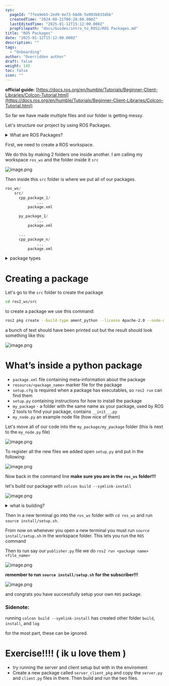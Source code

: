 ```yaml
---
sys:
  pageId: "7fea9eb5-2ed9-4e73-b6d6-5e093b833dbb"
  createdTime: "2024-08-21T00:28:00.000Z"
  lastEditedTime: "2025-01-12T15:12:00.000Z"
  propFilepath: "docs/Guides/intro_to_ROS2/ROS Packages.md"
title: "ROS Packages"
date: "2025-01-12T15:12:00.000Z"
description: ""
tags:
  - "Onboarding"
author: "Overridden author"
draft: false
weight: 145
toc: false
icon: ""
---
```


**official guide:** [https://docs.ros.org/en/humble/Tutorials/Beginner-Client-Libraries/Colcon-Tutorial.html](https://docs.ros.org/en/humble/Tutorials/Beginner-Client-Libraries/Colcon-Tutorial.html)

So far we have made multiple files and our folder is getting messy.

Let's structure our project by using ROS Packages.

<details>

<summary>What are ROS Packages?</summary>

ROS Packages are, as the name implies, packages of code that are highly sharable between ROS developers.

They consist of a folder, `package.xml` file, and source code

```python
      cpp_package_1/
		      ... imagine much code files here ..
          package.xml
```

</details>

First, we need to create a ROS workspace.

We do this by making 2 folders one inside another. I am calling my workspace `ros_ws` and the folder inside it `src`

![image.png](https://prod-files-secure.s3.us-west-2.amazonaws.com/d518164a-d88e-44d1-a4ee-3adb3bd8bce0/70706947-fd18-4537-a67b-e12946812d31/image.png?X-Amz-Algorithm=AWS4-HMAC-SHA256&X-Amz-Content-Sha256=UNSIGNED-PAYLOAD&X-Amz-Credential=ASIAZI2LB4664C4FUZZG%2F20250525%2Fus-west-2%2Fs3%2Faws4_request&X-Amz-Date=20250525T200841Z&X-Amz-Expires=3600&X-Amz-Security-Token=IQoJb3JpZ2luX2VjEGsaCXVzLXdlc3QtMiJHMEUCIQDWBjFr3DBwuqX8AirQmGpIjIm3%2FrDh5Mc%2Bi4q3UQo4WQIgXrHzfdy5GgZekfoPh%2FPEAw%2BqrqBWLpQ6v8pfk1ZjoEgq%2FwMINBAAGgw2Mzc0MjMxODM4MDUiDJIET%2FdCscHCWWYf1SrcA76qLL4FYVpiQACsRvvjqyjZb0lDGg%2FC%2FBzAcsBxhq6YEVdjRJ%2BCzcnMoLgbaYULSl%2Fe%2Bh2S2h3RuiSzaG1DBxitqNlZaaDnXO5eCGjBcS%2FM%2FIlR%2B36fs0VwgW81M9qgpxeiS%2BmsUusntP6Q2boN5Y5QUYgUbKUCrYBgHHA8Ncx7Gq5CJCBwcjk%2B49xcg92DeraVpv0%2BWMgLuHIRElV5eKRZJp0lzeP%2FLlaClPFBDYc17ohcjc0OfczTrD9jojxAHmxhGADs3Gn4pWDjALkJ9UnmfL6PhuhGpJBA9qvO6apQlr%2BfNrJVn5Z3xwIc4EonTLjznlbOayF%2BEebPsHMAGj7%2BLvet6PFpwA%2Ft7RsAGfGLYyJ2yCXZFywpzeO69pvDdGq1mLcUBM%2BglvptXW6vBeFGNgB4Ok%2BOaucYhQO8feOCF1iegh6af6hIH7pSScDM0ugVcRN0zAq0bT%2BPAQuBRUQtH72PVx3GQtxMpg3ZvGC45ssVLI2yasrAc3xhSa1doNILovGfgYeJ17rSe%2BVQhzVTAZ6E2Zk%2Bp844Fyz3yjkiVRJwawfWiTwB4XE%2B8uMulaKcJiBclqWZq8ZHM%2B2vxzfm5wu1yKHd1rBVg%2BtBjsjxuXtH4t4BiUxk0kkBMIzFzcEGOqUBSCk5TD%2FE58ezDs6Hgi%2BCIIClkxeWiWFN6LX3iueYu8%2BasdhsDJi9FACpo5GJ%2FGlm5Ar%2BGX%2BFGiqeXQQZWZ1%2F0DiezSRoSrrkELhZv%2Fy2dUtFiwaswPEWbyCA9wIqHSX6x%2B%2FmD60CaLUEmBrHi2C45B5jiHH8%2BtuH6DoqbngWBSOvEcVHqofy3Nc5EgdfSu5SaPple%2BWCtkjvrbcADaqe09x9Vo13&X-Amz-Signature=deb5f8c7159f42b26dda9ea0c6dba22286b44982bc789c1e8d84df170720e766&X-Amz-SignedHeaders=host&x-id=GetObject)

Then inside this `src` folder is where we put all of our packages.

```python
ros_ws/
    src/
      cpp_package_1/
		      ...
          package.xml

      py_package_1/
		      ...
          package.xml

      ...
      cpp_package_n/
		      ...
          package.xml

```

<details>

<summary>package types</summary>

packages can be either `C++` or python.

the intern file structure is different for each but for this guide we will stick to creating python packages

</details>

# Creating a package

Let's go to the `src` folder to create the package

```bash
cd ros2_ws/src
```

to create a package we use this command:

```bash
ros2 pkg create --build-type ament_python --license Apache-2.0 --node-name my_node my_package
```

a bunch of text should have been printed out but the result should look something like this:

![image.png](https://prod-files-secure.s3.us-west-2.amazonaws.com/d518164a-d88e-44d1-a4ee-3adb3bd8bce0/e6cf1e3f-8512-4a3e-b131-079f800bf3e8/image.png?X-Amz-Algorithm=AWS4-HMAC-SHA256&X-Amz-Content-Sha256=UNSIGNED-PAYLOAD&X-Amz-Credential=ASIAZI2LB4664C4FUZZG%2F20250525%2Fus-west-2%2Fs3%2Faws4_request&X-Amz-Date=20250525T200841Z&X-Amz-Expires=3600&X-Amz-Security-Token=IQoJb3JpZ2luX2VjEGsaCXVzLXdlc3QtMiJHMEUCIQDWBjFr3DBwuqX8AirQmGpIjIm3%2FrDh5Mc%2Bi4q3UQo4WQIgXrHzfdy5GgZekfoPh%2FPEAw%2BqrqBWLpQ6v8pfk1ZjoEgq%2FwMINBAAGgw2Mzc0MjMxODM4MDUiDJIET%2FdCscHCWWYf1SrcA76qLL4FYVpiQACsRvvjqyjZb0lDGg%2FC%2FBzAcsBxhq6YEVdjRJ%2BCzcnMoLgbaYULSl%2Fe%2Bh2S2h3RuiSzaG1DBxitqNlZaaDnXO5eCGjBcS%2FM%2FIlR%2B36fs0VwgW81M9qgpxeiS%2BmsUusntP6Q2boN5Y5QUYgUbKUCrYBgHHA8Ncx7Gq5CJCBwcjk%2B49xcg92DeraVpv0%2BWMgLuHIRElV5eKRZJp0lzeP%2FLlaClPFBDYc17ohcjc0OfczTrD9jojxAHmxhGADs3Gn4pWDjALkJ9UnmfL6PhuhGpJBA9qvO6apQlr%2BfNrJVn5Z3xwIc4EonTLjznlbOayF%2BEebPsHMAGj7%2BLvet6PFpwA%2Ft7RsAGfGLYyJ2yCXZFywpzeO69pvDdGq1mLcUBM%2BglvptXW6vBeFGNgB4Ok%2BOaucYhQO8feOCF1iegh6af6hIH7pSScDM0ugVcRN0zAq0bT%2BPAQuBRUQtH72PVx3GQtxMpg3ZvGC45ssVLI2yasrAc3xhSa1doNILovGfgYeJ17rSe%2BVQhzVTAZ6E2Zk%2Bp844Fyz3yjkiVRJwawfWiTwB4XE%2B8uMulaKcJiBclqWZq8ZHM%2B2vxzfm5wu1yKHd1rBVg%2BtBjsjxuXtH4t4BiUxk0kkBMIzFzcEGOqUBSCk5TD%2FE58ezDs6Hgi%2BCIIClkxeWiWFN6LX3iueYu8%2BasdhsDJi9FACpo5GJ%2FGlm5Ar%2BGX%2BFGiqeXQQZWZ1%2F0DiezSRoSrrkELhZv%2Fy2dUtFiwaswPEWbyCA9wIqHSX6x%2B%2FmD60CaLUEmBrHi2C45B5jiHH8%2BtuH6DoqbngWBSOvEcVHqofy3Nc5EgdfSu5SaPple%2BWCtkjvrbcADaqe09x9Vo13&X-Amz-Signature=f41737c98134c8bbf09345a2d6b422c39523d1b5ab322286e080ae19e3c0e5f1&X-Amz-SignedHeaders=host&x-id=GetObject)

# What’s inside a python package

- `package.xml` file containing meta-information about the package
- `resource/<package_name>` marker file for the package
- `setup.cfg` is required when a package has executables, so `ros2 run` can find them
- `setup.py` containing instructions for how to install the package
- `my_package` - a folder with the same name as your package, used by ROS 2 tools to find your package, contains `__init__.py`
- `my_node.py` an example node file (how nice of them)

Let's move all of our code into the `my_package/my_package` folder (this is next to the `my_node.py` file)

![image.png](https://prod-files-secure.s3.us-west-2.amazonaws.com/d518164a-d88e-44d1-a4ee-3adb3bd8bce0/9ce58f11-0da9-4d3e-b86d-506a9685d378/image.png?X-Amz-Algorithm=AWS4-HMAC-SHA256&X-Amz-Content-Sha256=UNSIGNED-PAYLOAD&X-Amz-Credential=ASIAZI2LB4664C4FUZZG%2F20250525%2Fus-west-2%2Fs3%2Faws4_request&X-Amz-Date=20250525T200841Z&X-Amz-Expires=3600&X-Amz-Security-Token=IQoJb3JpZ2luX2VjEGsaCXVzLXdlc3QtMiJHMEUCIQDWBjFr3DBwuqX8AirQmGpIjIm3%2FrDh5Mc%2Bi4q3UQo4WQIgXrHzfdy5GgZekfoPh%2FPEAw%2BqrqBWLpQ6v8pfk1ZjoEgq%2FwMINBAAGgw2Mzc0MjMxODM4MDUiDJIET%2FdCscHCWWYf1SrcA76qLL4FYVpiQACsRvvjqyjZb0lDGg%2FC%2FBzAcsBxhq6YEVdjRJ%2BCzcnMoLgbaYULSl%2Fe%2Bh2S2h3RuiSzaG1DBxitqNlZaaDnXO5eCGjBcS%2FM%2FIlR%2B36fs0VwgW81M9qgpxeiS%2BmsUusntP6Q2boN5Y5QUYgUbKUCrYBgHHA8Ncx7Gq5CJCBwcjk%2B49xcg92DeraVpv0%2BWMgLuHIRElV5eKRZJp0lzeP%2FLlaClPFBDYc17ohcjc0OfczTrD9jojxAHmxhGADs3Gn4pWDjALkJ9UnmfL6PhuhGpJBA9qvO6apQlr%2BfNrJVn5Z3xwIc4EonTLjznlbOayF%2BEebPsHMAGj7%2BLvet6PFpwA%2Ft7RsAGfGLYyJ2yCXZFywpzeO69pvDdGq1mLcUBM%2BglvptXW6vBeFGNgB4Ok%2BOaucYhQO8feOCF1iegh6af6hIH7pSScDM0ugVcRN0zAq0bT%2BPAQuBRUQtH72PVx3GQtxMpg3ZvGC45ssVLI2yasrAc3xhSa1doNILovGfgYeJ17rSe%2BVQhzVTAZ6E2Zk%2Bp844Fyz3yjkiVRJwawfWiTwB4XE%2B8uMulaKcJiBclqWZq8ZHM%2B2vxzfm5wu1yKHd1rBVg%2BtBjsjxuXtH4t4BiUxk0kkBMIzFzcEGOqUBSCk5TD%2FE58ezDs6Hgi%2BCIIClkxeWiWFN6LX3iueYu8%2BasdhsDJi9FACpo5GJ%2FGlm5Ar%2BGX%2BFGiqeXQQZWZ1%2F0DiezSRoSrrkELhZv%2Fy2dUtFiwaswPEWbyCA9wIqHSX6x%2B%2FmD60CaLUEmBrHi2C45B5jiHH8%2BtuH6DoqbngWBSOvEcVHqofy3Nc5EgdfSu5SaPple%2BWCtkjvrbcADaqe09x9Vo13&X-Amz-Signature=f5320defb432341097ad3d8ac11361ec23d1b907614309d78ee18495a0163494&X-Amz-SignedHeaders=host&x-id=GetObject)

To register all the new files we added open `setup.py` and put in the following:

![image.png](https://prod-files-secure.s3.us-west-2.amazonaws.com/d518164a-d88e-44d1-a4ee-3adb3bd8bce0/1cd7c262-4cae-4496-9d75-c178537d24a2/image.png?X-Amz-Algorithm=AWS4-HMAC-SHA256&X-Amz-Content-Sha256=UNSIGNED-PAYLOAD&X-Amz-Credential=ASIAZI2LB4664C4FUZZG%2F20250525%2Fus-west-2%2Fs3%2Faws4_request&X-Amz-Date=20250525T200841Z&X-Amz-Expires=3600&X-Amz-Security-Token=IQoJb3JpZ2luX2VjEGsaCXVzLXdlc3QtMiJHMEUCIQDWBjFr3DBwuqX8AirQmGpIjIm3%2FrDh5Mc%2Bi4q3UQo4WQIgXrHzfdy5GgZekfoPh%2FPEAw%2BqrqBWLpQ6v8pfk1ZjoEgq%2FwMINBAAGgw2Mzc0MjMxODM4MDUiDJIET%2FdCscHCWWYf1SrcA76qLL4FYVpiQACsRvvjqyjZb0lDGg%2FC%2FBzAcsBxhq6YEVdjRJ%2BCzcnMoLgbaYULSl%2Fe%2Bh2S2h3RuiSzaG1DBxitqNlZaaDnXO5eCGjBcS%2FM%2FIlR%2B36fs0VwgW81M9qgpxeiS%2BmsUusntP6Q2boN5Y5QUYgUbKUCrYBgHHA8Ncx7Gq5CJCBwcjk%2B49xcg92DeraVpv0%2BWMgLuHIRElV5eKRZJp0lzeP%2FLlaClPFBDYc17ohcjc0OfczTrD9jojxAHmxhGADs3Gn4pWDjALkJ9UnmfL6PhuhGpJBA9qvO6apQlr%2BfNrJVn5Z3xwIc4EonTLjznlbOayF%2BEebPsHMAGj7%2BLvet6PFpwA%2Ft7RsAGfGLYyJ2yCXZFywpzeO69pvDdGq1mLcUBM%2BglvptXW6vBeFGNgB4Ok%2BOaucYhQO8feOCF1iegh6af6hIH7pSScDM0ugVcRN0zAq0bT%2BPAQuBRUQtH72PVx3GQtxMpg3ZvGC45ssVLI2yasrAc3xhSa1doNILovGfgYeJ17rSe%2BVQhzVTAZ6E2Zk%2Bp844Fyz3yjkiVRJwawfWiTwB4XE%2B8uMulaKcJiBclqWZq8ZHM%2B2vxzfm5wu1yKHd1rBVg%2BtBjsjxuXtH4t4BiUxk0kkBMIzFzcEGOqUBSCk5TD%2FE58ezDs6Hgi%2BCIIClkxeWiWFN6LX3iueYu8%2BasdhsDJi9FACpo5GJ%2FGlm5Ar%2BGX%2BFGiqeXQQZWZ1%2F0DiezSRoSrrkELhZv%2Fy2dUtFiwaswPEWbyCA9wIqHSX6x%2B%2FmD60CaLUEmBrHi2C45B5jiHH8%2BtuH6DoqbngWBSOvEcVHqofy3Nc5EgdfSu5SaPple%2BWCtkjvrbcADaqe09x9Vo13&X-Amz-Signature=389f93c0fa43128236e0c472e8c1532631586f5e60ff57ae10d1b7e4e7d767e5&X-Amz-SignedHeaders=host&x-id=GetObject)

Now back in the command line **make sure you are in the** **`ros_ws`** **folder!!!**

let's build our package with `colcon build --symlink-install`

![image.png](https://prod-files-secure.s3.us-west-2.amazonaws.com/d518164a-d88e-44d1-a4ee-3adb3bd8bce0/2f2a0d27-b173-48fd-b189-5f5c0ce65619/image.png?X-Amz-Algorithm=AWS4-HMAC-SHA256&X-Amz-Content-Sha256=UNSIGNED-PAYLOAD&X-Amz-Credential=ASIAZI2LB4664C4FUZZG%2F20250525%2Fus-west-2%2Fs3%2Faws4_request&X-Amz-Date=20250525T200841Z&X-Amz-Expires=3600&X-Amz-Security-Token=IQoJb3JpZ2luX2VjEGsaCXVzLXdlc3QtMiJHMEUCIQDWBjFr3DBwuqX8AirQmGpIjIm3%2FrDh5Mc%2Bi4q3UQo4WQIgXrHzfdy5GgZekfoPh%2FPEAw%2BqrqBWLpQ6v8pfk1ZjoEgq%2FwMINBAAGgw2Mzc0MjMxODM4MDUiDJIET%2FdCscHCWWYf1SrcA76qLL4FYVpiQACsRvvjqyjZb0lDGg%2FC%2FBzAcsBxhq6YEVdjRJ%2BCzcnMoLgbaYULSl%2Fe%2Bh2S2h3RuiSzaG1DBxitqNlZaaDnXO5eCGjBcS%2FM%2FIlR%2B36fs0VwgW81M9qgpxeiS%2BmsUusntP6Q2boN5Y5QUYgUbKUCrYBgHHA8Ncx7Gq5CJCBwcjk%2B49xcg92DeraVpv0%2BWMgLuHIRElV5eKRZJp0lzeP%2FLlaClPFBDYc17ohcjc0OfczTrD9jojxAHmxhGADs3Gn4pWDjALkJ9UnmfL6PhuhGpJBA9qvO6apQlr%2BfNrJVn5Z3xwIc4EonTLjznlbOayF%2BEebPsHMAGj7%2BLvet6PFpwA%2Ft7RsAGfGLYyJ2yCXZFywpzeO69pvDdGq1mLcUBM%2BglvptXW6vBeFGNgB4Ok%2BOaucYhQO8feOCF1iegh6af6hIH7pSScDM0ugVcRN0zAq0bT%2BPAQuBRUQtH72PVx3GQtxMpg3ZvGC45ssVLI2yasrAc3xhSa1doNILovGfgYeJ17rSe%2BVQhzVTAZ6E2Zk%2Bp844Fyz3yjkiVRJwawfWiTwB4XE%2B8uMulaKcJiBclqWZq8ZHM%2B2vxzfm5wu1yKHd1rBVg%2BtBjsjxuXtH4t4BiUxk0kkBMIzFzcEGOqUBSCk5TD%2FE58ezDs6Hgi%2BCIIClkxeWiWFN6LX3iueYu8%2BasdhsDJi9FACpo5GJ%2FGlm5Ar%2BGX%2BFGiqeXQQZWZ1%2F0DiezSRoSrrkELhZv%2Fy2dUtFiwaswPEWbyCA9wIqHSX6x%2B%2FmD60CaLUEmBrHi2C45B5jiHH8%2BtuH6DoqbngWBSOvEcVHqofy3Nc5EgdfSu5SaPple%2BWCtkjvrbcADaqe09x9Vo13&X-Amz-Signature=5a9df15a7ad117393334cfd8480909a991d3b930d66681ca22e1fdb84b608d01&X-Amz-SignedHeaders=host&x-id=GetObject)

<details>

<summary>what is building?</summary>

if you are a CS major at Rose-Hulman you will learn the answer to this in CSSE132

but TLDR; is it combines all the code files into one program that can be run easily 

</details>

Then in a new terminal go into the `ros_ws` folder with `cd ros_ws` and run `source install/setup.sh`. 

From now on whenever you open a new terminal you must run `source install/setup.sh` in the workspace folder. This lets you run the `ROS` command

Then to run say our `publisher.py` file we do `ros2 run <package name> <file_name>`

![image.png](https://prod-files-secure.s3.us-west-2.amazonaws.com/d518164a-d88e-44d1-a4ee-3adb3bd8bce0/4f4b1219-3a44-4632-aa0a-ce3471699f59/image.png?X-Amz-Algorithm=AWS4-HMAC-SHA256&X-Amz-Content-Sha256=UNSIGNED-PAYLOAD&X-Amz-Credential=ASIAZI2LB4664C4FUZZG%2F20250525%2Fus-west-2%2Fs3%2Faws4_request&X-Amz-Date=20250525T200841Z&X-Amz-Expires=3600&X-Amz-Security-Token=IQoJb3JpZ2luX2VjEGsaCXVzLXdlc3QtMiJHMEUCIQDWBjFr3DBwuqX8AirQmGpIjIm3%2FrDh5Mc%2Bi4q3UQo4WQIgXrHzfdy5GgZekfoPh%2FPEAw%2BqrqBWLpQ6v8pfk1ZjoEgq%2FwMINBAAGgw2Mzc0MjMxODM4MDUiDJIET%2FdCscHCWWYf1SrcA76qLL4FYVpiQACsRvvjqyjZb0lDGg%2FC%2FBzAcsBxhq6YEVdjRJ%2BCzcnMoLgbaYULSl%2Fe%2Bh2S2h3RuiSzaG1DBxitqNlZaaDnXO5eCGjBcS%2FM%2FIlR%2B36fs0VwgW81M9qgpxeiS%2BmsUusntP6Q2boN5Y5QUYgUbKUCrYBgHHA8Ncx7Gq5CJCBwcjk%2B49xcg92DeraVpv0%2BWMgLuHIRElV5eKRZJp0lzeP%2FLlaClPFBDYc17ohcjc0OfczTrD9jojxAHmxhGADs3Gn4pWDjALkJ9UnmfL6PhuhGpJBA9qvO6apQlr%2BfNrJVn5Z3xwIc4EonTLjznlbOayF%2BEebPsHMAGj7%2BLvet6PFpwA%2Ft7RsAGfGLYyJ2yCXZFywpzeO69pvDdGq1mLcUBM%2BglvptXW6vBeFGNgB4Ok%2BOaucYhQO8feOCF1iegh6af6hIH7pSScDM0ugVcRN0zAq0bT%2BPAQuBRUQtH72PVx3GQtxMpg3ZvGC45ssVLI2yasrAc3xhSa1doNILovGfgYeJ17rSe%2BVQhzVTAZ6E2Zk%2Bp844Fyz3yjkiVRJwawfWiTwB4XE%2B8uMulaKcJiBclqWZq8ZHM%2B2vxzfm5wu1yKHd1rBVg%2BtBjsjxuXtH4t4BiUxk0kkBMIzFzcEGOqUBSCk5TD%2FE58ezDs6Hgi%2BCIIClkxeWiWFN6LX3iueYu8%2BasdhsDJi9FACpo5GJ%2FGlm5Ar%2BGX%2BFGiqeXQQZWZ1%2F0DiezSRoSrrkELhZv%2Fy2dUtFiwaswPEWbyCA9wIqHSX6x%2B%2FmD60CaLUEmBrHi2C45B5jiHH8%2BtuH6DoqbngWBSOvEcVHqofy3Nc5EgdfSu5SaPple%2BWCtkjvrbcADaqe09x9Vo13&X-Amz-Signature=cdd81e9070fe1239abd0c7c6b28468a2c480cb0530eb56a1009d5145b4aebaf4&X-Amz-SignedHeaders=host&x-id=GetObject)

**remember to run** **`source install/setup.sh`** **for the subscriber!!!**

![image.png](https://prod-files-secure.s3.us-west-2.amazonaws.com/d518164a-d88e-44d1-a4ee-3adb3bd8bce0/02121119-dad4-49ec-8356-c956108b4243/image.png?X-Amz-Algorithm=AWS4-HMAC-SHA256&X-Amz-Content-Sha256=UNSIGNED-PAYLOAD&X-Amz-Credential=ASIAZI2LB4664C4FUZZG%2F20250525%2Fus-west-2%2Fs3%2Faws4_request&X-Amz-Date=20250525T200841Z&X-Amz-Expires=3600&X-Amz-Security-Token=IQoJb3JpZ2luX2VjEGsaCXVzLXdlc3QtMiJHMEUCIQDWBjFr3DBwuqX8AirQmGpIjIm3%2FrDh5Mc%2Bi4q3UQo4WQIgXrHzfdy5GgZekfoPh%2FPEAw%2BqrqBWLpQ6v8pfk1ZjoEgq%2FwMINBAAGgw2Mzc0MjMxODM4MDUiDJIET%2FdCscHCWWYf1SrcA76qLL4FYVpiQACsRvvjqyjZb0lDGg%2FC%2FBzAcsBxhq6YEVdjRJ%2BCzcnMoLgbaYULSl%2Fe%2Bh2S2h3RuiSzaG1DBxitqNlZaaDnXO5eCGjBcS%2FM%2FIlR%2B36fs0VwgW81M9qgpxeiS%2BmsUusntP6Q2boN5Y5QUYgUbKUCrYBgHHA8Ncx7Gq5CJCBwcjk%2B49xcg92DeraVpv0%2BWMgLuHIRElV5eKRZJp0lzeP%2FLlaClPFBDYc17ohcjc0OfczTrD9jojxAHmxhGADs3Gn4pWDjALkJ9UnmfL6PhuhGpJBA9qvO6apQlr%2BfNrJVn5Z3xwIc4EonTLjznlbOayF%2BEebPsHMAGj7%2BLvet6PFpwA%2Ft7RsAGfGLYyJ2yCXZFywpzeO69pvDdGq1mLcUBM%2BglvptXW6vBeFGNgB4Ok%2BOaucYhQO8feOCF1iegh6af6hIH7pSScDM0ugVcRN0zAq0bT%2BPAQuBRUQtH72PVx3GQtxMpg3ZvGC45ssVLI2yasrAc3xhSa1doNILovGfgYeJ17rSe%2BVQhzVTAZ6E2Zk%2Bp844Fyz3yjkiVRJwawfWiTwB4XE%2B8uMulaKcJiBclqWZq8ZHM%2B2vxzfm5wu1yKHd1rBVg%2BtBjsjxuXtH4t4BiUxk0kkBMIzFzcEGOqUBSCk5TD%2FE58ezDs6Hgi%2BCIIClkxeWiWFN6LX3iueYu8%2BasdhsDJi9FACpo5GJ%2FGlm5Ar%2BGX%2BFGiqeXQQZWZ1%2F0DiezSRoSrrkELhZv%2Fy2dUtFiwaswPEWbyCA9wIqHSX6x%2B%2FmD60CaLUEmBrHi2C45B5jiHH8%2BtuH6DoqbngWBSOvEcVHqofy3Nc5EgdfSu5SaPple%2BWCtkjvrbcADaqe09x9Vo13&X-Amz-Signature=6e86b05521ccc63fce91e5f6680fdab6ca5d65f937d35a709f63795b0913d03f&X-Amz-SignedHeaders=host&x-id=GetObject)

and congrats you have successfully setup your own `ROS` package.

### Sidenote:

running `colcon build --symlink-install` has created other folder `build`, `install`, and `log`

for the most part, these can be ignored.

# Exercise!!!! ( ik u love them )

- try running the server and client setup but with in the enviroment
- Create a new package called `server_client_pkg` and copy the `server.py` and `client.py` files in there. Then build and run the two files.
